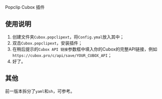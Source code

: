 Popclip Cubox 插件

## 使用说明

1. 创建文件夹`Cubox.popclipext`，将`Config.ymal`放入其中；
2. 双击`Cubox.popclipext`，安装插件；
3. 在稍后提示的`Cubox API 链接`参数框中填入你的Cubox的完整API链接，例如`https://cubox.pro/c/api/save/YOUR_CUBOX_API`；
4. 好了。

## 其他

前一版本拆分了`yaml`和`sh`，可参考。